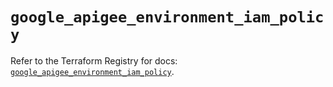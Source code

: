 # `google_apigee_environment_iam_policy`

Refer to the Terraform Registry for docs: [`google_apigee_environment_iam_policy`](https://registry.terraform.io/providers/hashicorp/google-beta/5.24.0/docs/resources/google_apigee_environment_iam_policy).
